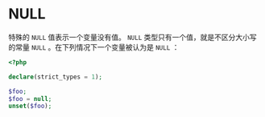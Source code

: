 # NULL

特殊的 `NULL` 值表示一个变量没有值。 `NULL` 类型只有一个值，就是不区分大小写的常量 `NULL` 。在下列情况下一个变量被认为是 `NULL` ：

```php
<?php

declare(strict_types = 1);

$foo;
$foo = null;
unset($foo);

```

